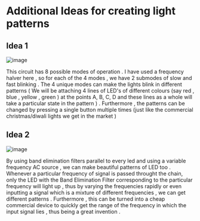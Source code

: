 # Additional Ideas for creating light patterns 
## Idea 1
![image](https://user-images.githubusercontent.com/86561124/144742574-86aa5564-df19-4c83-beac-10a4062d4cb0.png)

This circuit has 8 possible modes of operation . I have used a frequency halver here , so for each of the 4 modes , we have 2 submodes of slow and fast blinking . The 4 unique modes can make the lights blink in different patterns ( We will be attaching 4 lines of LED's of different colours (say red , blue , yellow , green ) at the points A, B, C, D and these lines as a whole will take a particular state in the pattern ) . Furthermore , the patterns can be changed by pressing a single button multiple times (just like the commercial christmas/diwali lights we get in the market )

## Idea 2
![image](https://user-images.githubusercontent.com/86561124/144742596-163ecadc-ff4d-4032-ba83-e10a70e828d0.png)

By using band elimination filters parallel to every led and using a variable frequency AC source , we can make beautiful patterns of LED too . Whenever a particular frequency of signal is passed throught the chain, only the LED with the Band Elimination Filter corresponding to the particular frequency will light up , thus by varying the frequencies rapidly or even inputting a signal which is a mixture of different frequencies , we can get different patterns . Furthermore , this can be turned into a cheap commercial device to quickly get the range of the frequency in which the input signal lies , thus being a great invention .
